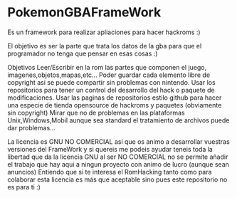 # PokemonGBAFrameWork
Es un framework para realizar apliaciones para hacer hackroms :)

El objetivo es ser la parte que trata los datos de la gba para que el programador no tenga que pensar en esas cosas :)

Objetivos
Leer/Escribir en la rom las partes que componen el juego, imagenes,objetos,mapas,etc...
Poder guardar cada elemento libre de copyright asi se puede compartir sin problemas con nintendo.
Usar los repositorios para tener un control del desarrollo del hack o paquete de modificaciones.
Usar las paginas de repositorios estilo github para hacer una especie de tienda opensource de hackroms y paquetes (obviamente sin copyright)
Mirar que no de problemas en las plataformas Unix,Windows,Mobil aunque sea standard el tratamiento de archivos puede dar problemas...



La licencia es GNU NO COMERCIAL asi que os animo a desarrollar vuestras versiones del FrameWork y si quereis me podeis ayudar teneis toda la libertad que da la licencia GNU
al ser NO COMERCIAL no se permite añadir el trabajo que hay aqui a ningun proyecto con animo de lucro (aunque sean anuncios)
Entiendo que si te interesa el RomHacking tanto como para colaborar esta licencia es más que aceptable sino pues este repositorio no es para ti :)
